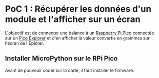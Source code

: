 # PoC 1 : Récupérer les données d'un module et l'afficher sur un écran

L'objectif est de connecter une balance à un [Raspberry Pi Pico](./glossaire.md#rapsberry-pi-pico) connectée sur un [Pico Explorer](./glossaire.md#pico-explorer) et d'en afficher la valeur convertie en grammes sur l'écran de l'Eplorer.

## Installer MicroPython sur le RPi Pico
Avant de pouvouir coder sur la carte, il faut installer le firmware.